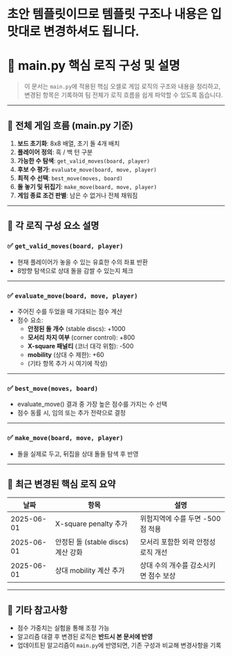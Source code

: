 # 초안 템플릿이므로 템플릿 구조나 내용은 입맛대로 변경하셔도 됩니다.

# 🧠 main.py 핵심 로직 구성 및 설명

> 이 문서는 `main.py`에 적용된 핵심 오셀로 게임 로직의 구조와 내용을 정리하고,  
> 변경된 항목은 기록하여 팀 전체가 로직 흐름을 쉽게 파악할 수 있도록 돕습니다.

---

## 📌 전체 게임 흐름 (main.py 기준)

1. **보드 초기화**: 8x8 배열, 초기 돌 4개 배치
2. **플레이어 정의**: 흑 / 백 턴 구분
3. **가능한 수 탐색**: `get_valid_moves(board, player)`
4. **후보 수 평가**: `evaluate_move(board, move, player)`
5. **최적 수 선택**: `best_move(moves, board)`
6. **돌 놓기 및 뒤집기**: `make_move(board, move, player)`
7. **게임 종료 조건 판별**: 남은 수 없거나 전체 채워짐

---

## 🧩 각 로직 구성 요소 설명

### ✅ `get_valid_moves(board, player)`
- 현재 플레이어가 놓을 수 있는 유효한 수의 좌표 반환
- 8방향 탐색으로 상대 돌을 감쌀 수 있는지 체크

---

### ✅ `evaluate_move(board, move, player)`
- 주어진 수를 두었을 때 기대되는 점수 계산
- 점수 요소:
  - **안정된 돌 개수** (stable discs): +1000
  - **모서리 차지 여부** (corner control): +800
  - **X-square 패널티** (코너 대각 위험): -500
  - **mobility** (상대 수 제한): +60
  - (기타 항목 추가 시 여기에 작성)

---

### ✅ `best_move(moves, board)`
- evaluate_move() 결과 중 가장 높은 점수를 가지는 수 선택
- 점수 동률 시, 임의 또는 추가 전략으로 결정

---

### ✅ `make_move(board, move, player)`
- 돌을 실제로 두고, 뒤집을 상대 돌들 탐색 후 반영

---

## 🔄 최근 변경된 핵심 로직 요약

| 날짜       | 항목                        | 설명 |
|------------|-----------------------------|------|
| 2025-06-01 | X-square penalty 추가       | 위험지역에 수를 두면 -500점 적용 |
| 2025-06-01 | 안정된 돌 (stable discs) 계산 강화 | 모서리 포함한 외곽 안정성 로직 개선 |
| 2025-06-01 | 상대 mobility 계산 추가     | 상대 수의 개수를 감소시키면 점수 보상 |

---

## 📎 기타 참고사항

- 점수 가중치는 실험을 통해 조정 가능
- 알고리즘 대결 후 변경된 로직은 **반드시 본 문서에 반영**
- 업데이트된 알고리즘이 `main.py`에 반영되면, 기존 구성과 비교해 변경사항을 기록

